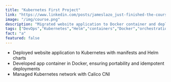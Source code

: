 ```yaml
---
title: "Kubernetes First Project"
link: "https://www.linkedin.com/posts/jameslazo_just-finished-the-course-kubernetes-your-activity-7280411908610957312-F-QH"
image: "/img/course.png"
description: "Migrated website application to Docker container and deployed to Kubernetes with manifests & Helm charts"
tags: ["DevOps","Kubernetes","Helm","containers","Docker","orchestration","networking"]
fact: "a"
featured: false
---
```


- Deployed website application to Kubernetes with manifests and Helm charts
- Developed app container in Docker, ensuring portability and idempotent deployments
- Managed Kubernetes network with Calico CNI

